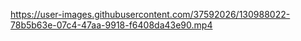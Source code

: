 

https://user-images.githubusercontent.com/37592026/130988022-78b5b63e-07c4-47aa-9918-f6408da43e90.mp4

